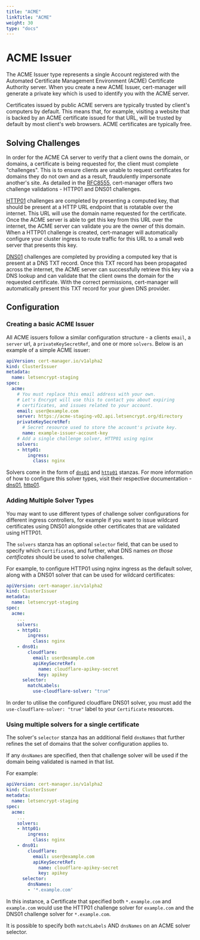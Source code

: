 ```yaml
---
title: "ACME"
linkTitle: "ACME"
weight: 30
type: "docs"
---
```


# ACME Issuer

The ACME Issuer type represents a single Account registered with the Automated
Certificate Management Environment (ACME) Certificate Authority server. When you
create a new ACME Issuer, cert-manager will generate a private key which is used
to identify you with the ACME server.

Certificates issued by public ACME servers are typically trusted by client's
computers by default. This means that, for example, visiting a website that is
backed by an ACME certificate issued for that URL, will be trusted by default by
most client's web browsers. ACME certificates are typically free.

## Solving Challenges

In order for the ACME CA server to verify that a client owns the domain, or
domains, a certificate is being requested for, the client must complete
"challenges". This is to ensure clients are unable to request certificates for
domains they do not own and as a result, fraudulently impersonate another's
site. As detailed in the [RFC8555](https://tools.ietf.org/html/rfc8555),
cert-manager offers two challenge validations - HTTP01 and DNS01 challenges.

[HTTP01](./http01/index.md) challenges are completed by presenting a computed
key, that should be present at a HTTP URL endpoint that is rotatable over the
internet. This URL will use the domain name requested for the certificate. Once
the ACME server is able to get this key from this URL over the internet, the
ACME server can validate you are the owner of this domain. When a HTTP01
challenge is created, cert-manager will automatically configure your cluster
ingress to route traffic for this URL to a small web server that presents this
key.

[DNS01](./dns01/index.md) challenges are completed by providing a computed key
that is present at a DNS TXT record. Once this TXT record has been propagated
across the internet, the ACME server can successfully retrieve this key via a
DNS lookup and can validate that the client owns the domain for the requested
certificate. With the correct permissions, cert-manager will automatically
present this TXT record for your given DNS provider.

## Configuration

### Creating a basic ACME Issuer

All ACME issuers follow a similar configuration structure - a clients `email`, a
`server` url, a `privateKeySecretRef`, and one or more `solvers`. Below is an
example of a simple ACME issuer:

```yaml
apiVersion: cert-manager.io/v1alpha2
kind: ClusterIssuer
metadata:
  name: letsencrypt-staging
spec:
  acme:
    # You must replace this email address with your own.
    # Let's Encrypt will use this to contact you about expiring
    # certificates, and issues related to your account.
    email: user@example.com
    server: https://acme-staging-v02.api.letsencrypt.org/directory
    privateKeySecretRef:
      # Secret resource used to store the account's private key.
      name: example-issuer-account-key
    # Add a single challenge solver, HTTP01 using nginx
    solvers:
    - http01:
        ingress:
          class: nginx
```

Solvers come in the form of [`dns01`](./dns01/index.md) and
[`http01`](./http01/index.md) stanzas. For more information of how to configure
this solver types, visit their respective documentation -
[dns01](./dns01/index.md), [http01](./http01/index.md).


### Adding Multiple Solver Types

You may want to use different types of challenge solver configurations for
different ingress controllers, for example if you want to issue wildcard
certificates using DNS01 alongside other certificates that are validated using
HTTP01.

The `solvers` stanza has an optional `selector` field, that can be used to
specify which `Certificate`s, and further, what DNS names *on those certificates*
should be used to solve challenges.

For example, to configure HTTP01 using nginx ingress as the default solver,
along with a DNS01 solver that can be used for wildcard certificates:

```yaml
apiVersion: cert-manager.io/v1alpha2
kind: ClusterIssuer
metadata:
  name: letsencrypt-staging
spec:
  acme:
    ...
    solvers:
    - http01:
        ingress:
          class: nginx
    - dns01:
        cloudflare:
          email: user@example.com
          apiKeySecretRef:
            name: cloudflare-apikey-secret
            key: apikey
      selector:
        matchLabels:
          use-cloudflare-solver: "true"
```

In order to utilise the configured cloudflare DNS01 solver, you must add the
``use-cloudflare-solver: "true"`` label to your `Certificate` resources.

### Using multiple solvers for a single certificate

The solver's `selector` stanza has an additional field `dnsNames` that
further refines the set of domains that the solver configuration applies to.

If any `dnsNames` are specified, then that challenge solver will be used if
the domain being validated is named in that list.

For example:

```yaml
apiVersion: cert-manager.io/v1alpha2
kind: ClusterIssuer
metadata:
  name: letsencrypt-staging
spec:
  acme:
    ...
    solvers:
    - http01:
        ingress:
          class: nginx
    - dns01:
        cloudflare:
          email: user@example.com
          apiKeySecretRef:
            name: cloudflare-apikey-secret
            key: apikey
      selector:
        dnsNames:
        - '*.example.com'
```

In this instance, a Certificate that specified both `*.example.com` and
`example.com` would use the HTTP01 challenge solver for `example.com` and
the DNS01 challenge solver for `*.example.com`.

It is possible to specify both `matchLabels` AND `dnsNames` on an ACME
solver selector.

